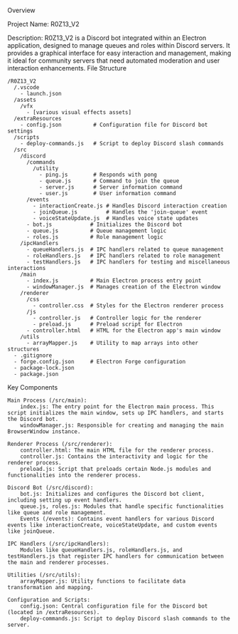 Overview

Project Name: R0Z13_V2

Description:
R0Z13_V2 is a Discord bot integrated within an Electron application, designed to manage queues and roles within Discord servers. It provides a graphical interface for easy interaction and management, making it ideal for community servers that need automated moderation and user interaction enhancements.
File Structure

    /R0Z13_V2
      /.vscode
        - launch.json
      /assets
        /vfx
          - [various visual effects assets]
      /extraResources
        - config.json          # Configuration file for Discord bot settings
      /scripts
        - deploy-commands.js   # Script to deploy Discord slash commands
      /src
        /discord
          /commands
            /utility
              - ping.js        # Responds with pong
              - queue.js       # Command to join the queue
              - server.js      # Server information command
              - user.js        # User information command
          /events
            - interactionCreate.js # Handles Discord interaction creation
            - joinQueue.js         # Handles the 'join-queue' event
            - voiceStateUpdate.js  # Handles voice state updates
          - bot.js            # Initializes the Discord bot
          - queue.js          # Queue management logic
          - roles.js          # Role management logic
        /ipcHandlers
          - queueHandlers.js  # IPC handlers related to queue management
          - roleHandlers.js   # IPC handlers related to role management
          - testHandlers.js   # IPC handlers for testing and miscellaneous interactions
        /main
          - index.js          # Main Electron process entry point
          - windowManager.js  # Manages creation of the Electron window
        /renderer
          /css
            - controller.css  # Styles for the Electron renderer process
          /js
            - controller.js   # Controller logic for the renderer
            - preload.js      # Preload script for Electron
          - controller.html   # HTML for the Electron app's main window
        /utils
          - arrayMapper.js    # Utility to map arrays into other structures
      - .gitignore
      - forge.config.json     # Electron Forge configuration
      - package-lock.json
      - package.json

Key Components
  
    Main Process (/src/main):
        index.js: The entry point for the Electron main process. This script initializes the main window, sets up IPC handlers, and starts the Discord bot.
        windowManager.js: Responsible for creating and managing the main BrowserWindow instance.

    Renderer Process (/src/renderer):
        controller.html: The main HTML file for the renderer process.
        controller.js: Contains the interactivity and logic for the renderer process.
        preload.js: Script that preloads certain Node.js modules and functionalities into the renderer process.

    Discord Bot (/src/discord):
        bot.js: Initializes and configures the Discord bot client, including setting up event handlers.
        queue.js, roles.js: Modules that handle specific functionalities like queue and role management.
        Events (/events): Contains event handlers for various Discord events like interactionCreate, voiceStateUpdate, and custom events like joinQueue.

    IPC Handlers (/src/ipcHandlers):
        Modules like queueHandlers.js, roleHandlers.js, and testHandlers.js that register IPC handlers for communication between the main and renderer processes.

    Utilities (/src/utils):
        arrayMapper.js: Utility functions to facilitate data transformation and mapping.

    Configuration and Scripts:
        config.json: Central configuration file for the Discord bot (located in /extraResources).
        deploy-commands.js: Script to deploy Discord slash commands to the server.
